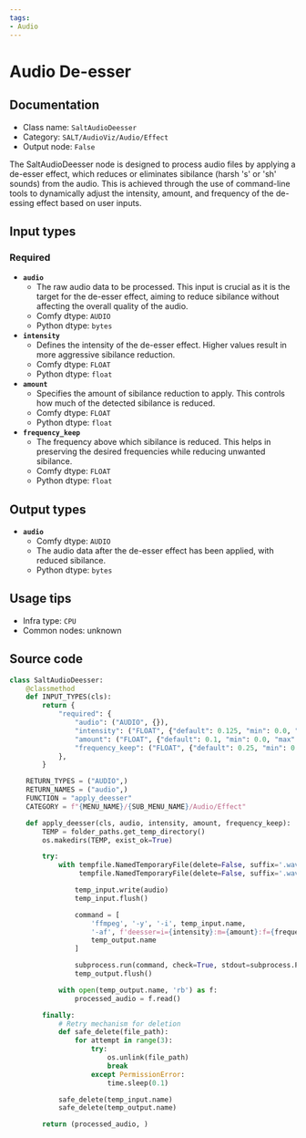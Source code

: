 ```yaml
---
tags:
- Audio
---
```


# Audio De-esser
## Documentation
- Class name: `SaltAudioDeesser`
- Category: `SALT/AudioViz/Audio/Effect`
- Output node: `False`

The SaltAudioDeesser node is designed to process audio files by applying a de-esser effect, which reduces or eliminates sibilance (harsh 's' or 'sh' sounds) from the audio. This is achieved through the use of command-line tools to dynamically adjust the intensity, amount, and frequency of the de-essing effect based on user inputs.
## Input types
### Required
- **`audio`**
    - The raw audio data to be processed. This input is crucial as it is the target for the de-esser effect, aiming to reduce sibilance without affecting the overall quality of the audio.
    - Comfy dtype: `AUDIO`
    - Python dtype: `bytes`
- **`intensity`**
    - Defines the intensity of the de-esser effect. Higher values result in more aggressive sibilance reduction.
    - Comfy dtype: `FLOAT`
    - Python dtype: `float`
- **`amount`**
    - Specifies the amount of sibilance reduction to apply. This controls how much of the detected sibilance is reduced.
    - Comfy dtype: `FLOAT`
    - Python dtype: `float`
- **`frequency_keep`**
    - The frequency above which sibilance is reduced. This helps in preserving the desired frequencies while reducing unwanted sibilance.
    - Comfy dtype: `FLOAT`
    - Python dtype: `float`
## Output types
- **`audio`**
    - Comfy dtype: `AUDIO`
    - The audio data after the de-esser effect has been applied, with reduced sibilance.
    - Python dtype: `bytes`
## Usage tips
- Infra type: `CPU`
- Common nodes: unknown


## Source code
```python
class SaltAudioDeesser:
    @classmethod
    def INPUT_TYPES(cls):
        return {
            "required": {
                "audio": ("AUDIO", {}),
                "intensity": ("FLOAT", {"default": 0.125, "min": 0.0, "max": 1.0}),
                "amount": ("FLOAT", {"default": 0.1, "min": 0.0, "max": 1.0}),
                "frequency_keep": ("FLOAT", {"default": 0.25, "min": 0.0, "max": 1.0}),
            },
        }

    RETURN_TYPES = ("AUDIO",)
    RETURN_NAMES = ("audio",)
    FUNCTION = "apply_deesser"
    CATEGORY = f"{MENU_NAME}/{SUB_MENU_NAME}/Audio/Effect"

    def apply_deesser(cls, audio, intensity, amount, frequency_keep):
        TEMP = folder_paths.get_temp_directory()
        os.makedirs(TEMP, exist_ok=True)

        try:
            with tempfile.NamedTemporaryFile(delete=False, suffix='.wav', dir=TEMP) as temp_input, \
                 tempfile.NamedTemporaryFile(delete=False, suffix='.wav', dir=TEMP) as temp_output:

                temp_input.write(audio)
                temp_input.flush()

                command = [
                    'ffmpeg', '-y', '-i', temp_input.name,
                    '-af', f'deesser=i={intensity}:m={amount}:f={frequency_keep}:s=o',
                    temp_output.name
                ]

                subprocess.run(command, check=True, stdout=subprocess.PIPE, stderr=subprocess.PIPE)
                temp_output.flush()

            with open(temp_output.name, 'rb') as f:
                processed_audio = f.read()

        finally:
            # Retry mechanism for deletion
            def safe_delete(file_path):
                for attempt in range(3):
                    try:
                        os.unlink(file_path)
                        break
                    except PermissionError:
                        time.sleep(0.1)

            safe_delete(temp_input.name)
            safe_delete(temp_output.name)

        return (processed_audio, )

```
